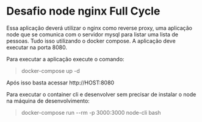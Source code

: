 # Desafio node nginx Full Cycle

Essa aplicação deverá utilizar o nginx como reverse proxy, uma aplicação node que se comunica com o servidor mysql para listar uma lista de pessoas. Tudo isso utilizando o docker compose. A aplicação deve executar na porta 8080.

Para executar a aplicação execute o comando:
> docker-compose up -d

Após isso basta acessar http://HOST:8080

Para executar o container cli e desenvolver sem precisar de instalar o node na máquina de desenvolvimento:
>   docker-compose run --rm -p 3000:3000 node-cli bash